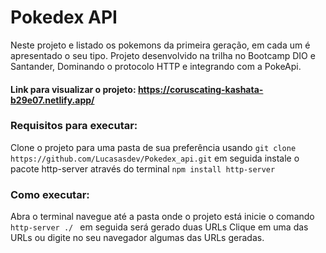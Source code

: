# Pokedex API

Neste projeto e listado os pokemons da primeira geração, em cada um é apresentado o seu tipo.
Projeto desenvolvido na trilha no Bootcamp DIO e Santander, Dominando o protocolo HTTP e integrando com a PokeApi.

#### Link para visualizar o projeto: https://coruscating-kashata-b29e07.netlify.app/

### Requisitos para executar:
Clone o projeto para uma pasta de sua preferência usando `git clone https://github.com/Lucasasdev/Pokedex_api.git` em seguida instale o pacote http-server
através do terminal `npm install http-server`

### Como executar:
Abra o terminal navegue até a pasta onde o projeto está inicie o comando `http-server ./ ` em seguida será gerado duas URLs
Clique em uma das URLs ou digite no seu navegador algumas das URLs geradas.
